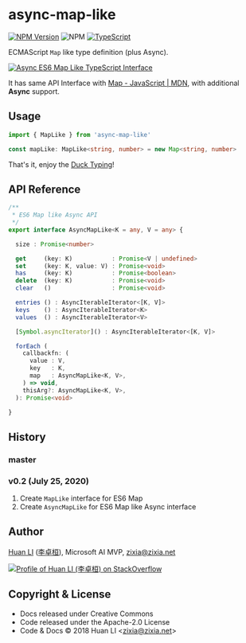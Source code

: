 # async-map-like

[![NPM Version](https://img.shields.io/npm/v/async-map-like?color=brightgreen)](https://www.npmjs.com/package/async-map-like)
![NPM](https://github.com/huan/async-map-like/workflows/NPM/badge.svg)
[![TypeScript](https://img.shields.io/badge/%3C%2F%3E-TypeScript-blue.svg)](https://www.typescriptlang.org/)

ECMAScript `Map` like type definition (plus Async).

[![Async ES6 Map Like TypeScript Interface](docs/images/async-es6-map.png)](https://github.com/huan/async-map-like)

It has same API Interface with [Map - JavaScript | MDN](https://developer.mozilla.org/en-US/docs/Web/JavaScript/Reference/Global_Objects/Map "Map - JavaScript | MDN"), with additional **Async** support.

## Usage

```ts
import { MapLike } from 'async-map-like'

const mapLike: MapLike<string, number> = new Map<string, number>
```

That's it, enjoy the [Duck Typing](https://en.wikipedia.org/wiki/Duck_typing)!

## API Reference

```ts
/**
 * ES6 Map like Async API
 */
export interface AsyncMapLike<K = any, V = any> {

  size : Promise<number>

  get     (key: K)           : Promise<V | undefined>
  set     (key: K, value: V) : Promise<void>
  has     (key: K)           : Promise<boolean>
  delete  (key: K)           : Promise<void>
  clear   ()                 : Promise<void>

  entries () : AsyncIterableIterator<[K, V]>
  keys    () : AsyncIterableIterator<K>
  values  () : AsyncIterableIterator<V>

  [Symbol.asyncIterator]() : AsyncIterableIterator<[K, V]>

  forEach (
    callbackfn: (
      value : V,
      key   : K,
      map   : AsyncMapLike<K, V>,
    ) => void,
    thisArg?: AsyncMapLike<K, V>,
  ): Promise<void>

}
```
## History

### master

### v0.2 (July 25, 2020)

1. Create `MapLike` interface for ES6 Map
1. Create `AsyncMapLike` for ES6 Map like Async interface

## Author

[Huan LI](https://github.com/huan) ([李卓桓](http://linkedin.com/in/zixia)), Microsoft AI MVP, zixia@zixia.net

[![Profile of Huan LI (李卓桓) on StackOverflow](https://stackexchange.com/users/flair/265499.png)](https://stackexchange.com/users/265499)

## Copyright & License

* Docs released under Creative Commons
* Code released under the Apache-2.0 License
* Code & Docs © 2018 Huan LI \<zixia@zixia.net\>
